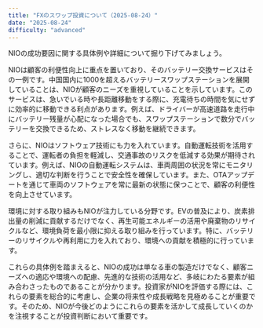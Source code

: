 ```yaml
---
title: "FXのスワップ投資について（2025-08-24）"
date: "2025-08-24"
difficulty: "advanced"
---
```


NIOの成功要因に関する具体例や詳細について掘り下げてみましょう。

NIOは顧客の利便性向上に重点を置いており、そのバッテリー交換サービスはその一例です。中国国内に1000を超えるバッテリースワップステーションを展開していることは、NIOが顧客のニーズを重視していることを示しています。このサービスは、急いでいる時や長距離移動をする際に、充電待ちの時間を気にせずに効率的に移動できる利点があります。例えば、ドライバーが高速道路を走行中にバッテリー残量が心配になった場合でも、スワップステーションで数分でバッテリーを交換できるため、ストレスなく移動を継続できます。

さらに、NIOはソフトウェア技術にも力を入れています。自動運転技術を活用することで、運転者の負担を軽減し、交通事故のリスクを低減する効果が期待されています。例えば、NIOの自動運転システムは、車両周囲の状況を常にモニタリングし、適切な判断を行うことで安全性を確保しています。また、OTAアップデートを通じて車両のソフトウェアを常に最新の状態に保つことで、顧客の利便性を向上させています。

環境に対する取り組みもNIOが注力している分野です。EVの普及により、炭素排出量の削減に貢献するだけでなく、再生可能エネルギーの活用や廃棄物のリサイクルなど、環境負荷を最小限に抑える取り組みを行っています。特に、バッテリーのリサイクルや再利用に力を入れており、環境への貢献を積極的に行っています。

これらの具体例を踏まえると、NIOの成功は単なる車の製造だけでなく、顧客ニーズへの適応や環境への配慮、先進的な技術の活用など、多岐にわたる要素が組み合わさったものであることが分かります。投資家がNIOを評価する際には、これらの要素を総合的に考慮し、企業の将来性や成長戦略を見極めることが重要です。そのため、NIOが今後どのようにこれらの要素を活かして成長していくのかを注視することが投資判断において重要です。
